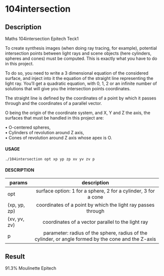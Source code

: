 # 104intersection

## Description
Maths 104intersection Epitech Teck1

To create synthesis images (when doing ray tracing, for example), potential intersection points between
light rays and scene objects (here cylinders, spheres and cones) must be computed. This is exactly what
you have to do in this project.

To do so, you need to write a 3 dimensional equation of the considered surface, and inject into it the equation of the straight line representing the light ray. You’ll get a quadratic equation, with 0, 1, 2 or an infinite
number of solutions that will give you the intersection points coordinates.

The straight line is defined by the coordinates of a point by which it passes through and the coordinates of
a parallel vector.

O being the origin of the coordinate system, and X, Y and Z the axis, the surfaces that must be handled
in this project are:

• O-centered spheres,  
• Cylinders of revolution around Z axis,  
• Cones of revolution around Z axis whose apex is O.  

#### USAGE
    ./104intersection opt xp yp zp xv yv zv p

#### DESCRIPTION
| params       |  description                                                                                          |
| ------------ |:-----------------------------------------------------------------------------------------------------:|
| opt          |  surface option: 1 for a sphere, 2 for a cylinder, 3 for a cone                                       |
| (xp, yp, zp) |  coordinates of a point by which the light ray passes through                                         |
| (xv, yv, zv) |  coordinates of a vector parallel to the light ray                                                    |
| p            |  parameter: radius of the sphere, radius of the cylinder, or angle formed by the cone and the Z-axis  |

## Result
91.3% Moulinette Epitech
